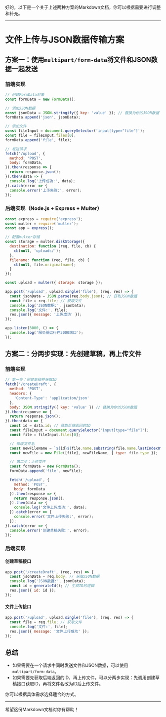 好的，以下是一个关于上述两种方案的Markdown文档，你可以根据需要进行调整和补充。

---

# 文件上传与JSON数据传输方案

## 方案一：使用`multipart/form-data`将文件和JSON数据一起发送

### 前端实现

```javascript
// 创建FormData对象
const formData = new FormData();

// 添加JSON数据
const jsonData = JSON.stringify({ key: 'value' }); // 替换为你的JSON数据
formData.append('json', jsonData);

// 添加文件
const fileInput = document.querySelector('input[type="file"]');
const file = fileInput.files[0];
formData.append('file', file);

// 发送请求
fetch('/upload', {
  method: 'POST',
  body: formData,
}).then(response => {
  return response.json();
}).then(data => {
  console.log('上传成功:', data);
}).catch(error => {
  console.error('上传失败:', error);
});
```

### 后端实现（Node.js + Express + Multer）

```javascript
const express = require('express');
const multer = require('multer');
const app = express();

// 配置multer存储
const storage = multer.diskStorage({
  destination: function (req, file, cb) {
    cb(null, 'uploads/');
  },
  filename: function (req, file, cb) {
    cb(null, file.originalname);
  }
});

const upload = multer({ storage: storage });

app.post('/upload', upload.single('file'), (req, res) => {
  const jsonData = JSON.parse(req.body.json); // 获取JSON数据
  const file = req.file; // 获取文件
  console.log('JSON数据:', jsonData);
  console.log('文件:', file);
  res.json({ message: '上传成功' });
});

app.listen(3000, () => {
  console.log('服务器运行在3000端口');
});
```

## 方案二：分两步实现：先创建草稿，再上传文件

### 前端实现

```javascript
// 第一步：创建草稿并获取ID
fetch('/createDraft', {
  method: 'POST',
  headers: {
    'Content-Type': 'application/json'
  },
  body: JSON.stringify({ key: 'value' }) // 替换为你的JSON数据
}).then(response => {
  return response.json();
}).then(data => {
  const id = data.id; // 获取后端返回的ID
  const fileInput = document.querySelector('input[type="file"]');
  const file = fileInput.files[0];

  // 修改文件名
  const newFileName = `${id}${file.name.substring(file.name.lastIndexOf('.'))}`;
  const newFile = new File([file], newFileName, { type: file.type });

  // 第二步：上传文件
  const formData = new FormData();
  formData.append('file', newFile);

  fetch('/upload', {
    method: 'POST',
    body: formData
  }).then(response => {
    return response.json();
  }).then(data => {
    console.log('文件上传成功:', data);
  }).catch(error => {
    console.error('文件上传失败:', error);
  });
}).catch(error => {
  console.error('创建草稿失败:', error);
});
```

### 后端实现

#### 创建草稿接口

```javascript
app.post('/createDraft', (req, res) => {
  const jsonData = req.body; // 获取JSON数据
  console.log('JSON数据:', jsonData);
  const id = generateId(); // 生成ID的逻辑
  res.json({ id: id });
});
```

#### 文件上传接口

```javascript
app.post('/upload', upload.single('file'), (req, res) => {
  const file = req.file; // 获取文件
  console.log('文件:', file);
  res.json({ message: '文件上传成功' });
});
```

## 总结

- 如果需要在一个请求中同时发送文件和JSON数据，可以使用`multipart/form-data`。
- 如果需要先获取后端返回的ID，再上传文件，可以分两步实现：先调用创建草稿接口获取ID，再将文件名改为ID后上传文件。

你可以根据具体需求选择适合的方式。

---

希望这份Markdown文档对你有帮助！